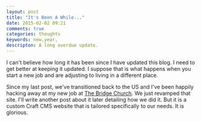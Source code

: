 ```yaml
---
layout: post
title: "It's Been A While..."
date: 2015-02-02 09:21
comments: true
categories: thoughts 
keywords: new,year,
descripton: A long overdue update.
---
```


I can't believe how long it has been since I have updated this blog. I need to get better at keeping it updated. I suppose that is what happens when you start a new job and are adjusting to living in a different place.

Since my last post, we've transitioned back to the US and I've been happily hacking away at my new job at [The Bridge Church](www.thebridgechurch.cc). We just revamped that site. I'll write another post about it later detailing how we did it. But it is a custom Craft CMS website that is tailored specifically to our needs. It is glorious.